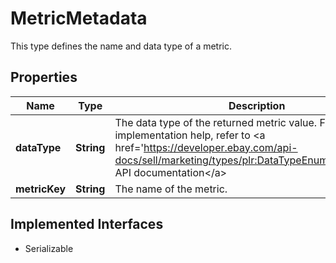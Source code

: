 

# MetricMetadata

This type defines the name and data type of a metric.
## Properties

Name | Type | Description | Notes
------------ | ------------- | ------------- | -------------
**dataType** | **String** | The data type of the returned metric value. For implementation help, refer to &lt;a href&#x3D;&#39;https://developer.ebay.com/api-docs/sell/marketing/types/plr:DataTypeEnum&#39;&gt;eBay API documentation&lt;/a&gt; |  [optional]
**metricKey** | **String** | The name of the metric. |  [optional]


## Implemented Interfaces

* Serializable



